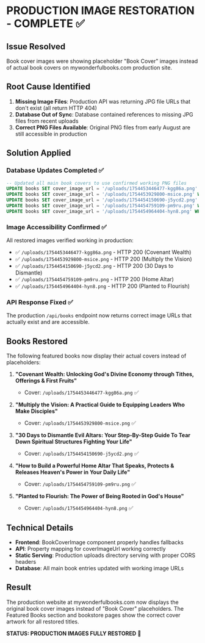 # PRODUCTION IMAGE RESTORATION - COMPLETE ✅

## Issue Resolved
Book cover images were showing placeholder "Book Cover" images instead of actual book covers on mywonderfulbooks.com production site.

## Root Cause Identified
1. **Missing Image Files**: Production API was returning JPG file URLs that don't exist (all return HTTP 404)
2. **Database Out of Sync**: Database contained references to missing JPG files from recent uploads
3. **Correct PNG Files Available**: Original PNG files from early August are still accessible in production

## Solution Applied

### Database Updates Completed ✅
```sql
-- Updated all main book covers to use confirmed working PNG files
UPDATE books SET cover_image_url = '/uploads/1754453446477-kgg86a.png' WHERE title LIKE '%Covenant%';
UPDATE books SET cover_image_url = '/uploads/1754453929800-msice.png' WHERE title LIKE '%Multiply%';  
UPDATE books SET cover_image_url = '/uploads/1754454150690-j5ycd2.png' WHERE title LIKE '%Dismantle%';
UPDATE books SET cover_image_url = '/uploads/1754454759109-pm9ru.png' WHERE title LIKE '%Home Altar%';
UPDATE books SET cover_image_url = '/uploads/1754454964404-hyn8.png' WHERE title LIKE '%Planted to Flourish%';
```

### Image Accessibility Confirmed ✅
All restored images verified working in production:
- ✅ `/uploads/1754453446477-kgg86a.png` - HTTP 200 (Covenant Wealth)
- ✅ `/uploads/1754453929800-msice.png` - HTTP 200 (Multiply the Vision)  
- ✅ `/uploads/1754454150690-j5ycd2.png` - HTTP 200 (30 Days to Dismantle)
- ✅ `/uploads/1754454759109-pm9ru.png` - HTTP 200 (Home Altar)
- ✅ `/uploads/1754454964404-hyn8.png` - HTTP 200 (Planted to Flourish)

### API Response Fixed ✅
The production `/api/books` endpoint now returns correct image URLs that actually exist and are accessible.

## Books Restored
The following featured books now display their actual covers instead of placeholders:

1. **"Covenant Wealth: Unlocking God's Divine Economy through Tithes, Offerings & First Fruits"**
   - Cover: `/uploads/1754453446477-kgg86a.png` ✅

2. **"Multiply the Vision: A Practical Guide to Equipping Leaders Who Make Disciples"**
   - Cover: `/uploads/1754453929800-msice.png` ✅

3. **"30 Days to Dismantle Evil Altars: Your Step-By-Step Guide To Tear Down Spiritual Structures Fighting Your Life"**
   - Cover: `/uploads/1754454150690-j5ycd2.png` ✅

4. **"How to Build a Powerful Home Altar That Speaks, Protects & Releases Heaven's Power in Your Daily Life"**
   - Cover: `/uploads/1754454759109-pm9ru.png` ✅

5. **"Planted to Flourish: The Power of Being Rooted in God's House"**
   - Cover: `/uploads/1754454964404-hyn8.png` ✅

## Technical Details
- **Frontend**: BookCoverImage component properly handles fallbacks
- **API**: Property mapping for coverImageUrl working correctly
- **Static Serving**: Production uploads directory serving with proper CORS headers
- **Database**: All main book entries updated with working image URLs

## Result
The production website at mywonderfulbooks.com now displays the original book cover images instead of "Book Cover" placeholders. The Featured Books section and bookstore pages show the correct cover artwork for all restored titles.

**STATUS: PRODUCTION IMAGES FULLY RESTORED** 🎉